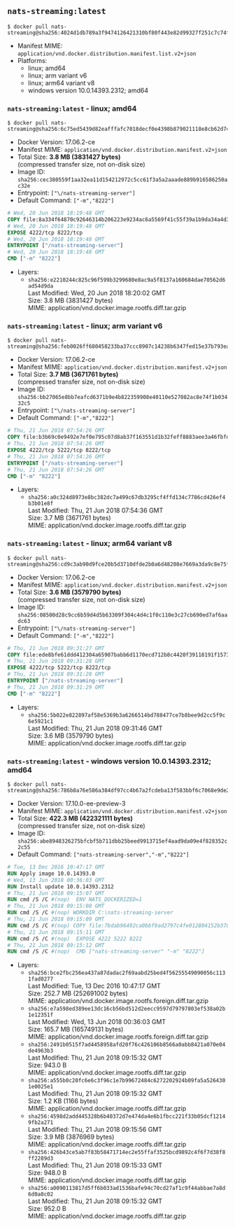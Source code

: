 ## `nats-streaming:latest`

```console
$ docker pull nats-streaming@sha256:4024d1db789a3f9474126421310bf80f443e82d99327f251c7c74f75ff3b3bc4
```

-	Manifest MIME: `application/vnd.docker.distribution.manifest.list.v2+json`
-	Platforms:
	-	linux; amd64
	-	linux; arm variant v6
	-	linux; arm64 variant v8
	-	windows version 10.0.14393.2312; amd64

### `nats-streaming:latest` - linux; amd64

```console
$ docker pull nats-streaming@sha256:6c75ed5439d82eafffafc7018decf0e4398b879021118e8cb62d742bde70652a
```

-	Docker Version: 17.06.2-ce
-	Manifest MIME: `application/vnd.docker.distribution.manifest.v2+json`
-	Total Size: **3.8 MB (3831427 bytes)**  
	(compressed transfer size, not on-disk size)
-	Image ID: `sha256:cec380559f1aa32ea11d154212972c5cc61f3a5a2aaade889b916586250ac32e`
-	Entrypoint: `["\/nats-streaming-server"]`
-	Default Command: `["-m","8222"]`

```dockerfile
# Wed, 20 Jun 2018 18:19:48 GMT
COPY file:8a334f64870c92646314b206223e9234ac6a5569f41c55f39a1b9da34a4d3f9f in /nats-streaming-server 
# Wed, 20 Jun 2018 18:19:48 GMT
EXPOSE 4222/tcp 8222/tcp
# Wed, 20 Jun 2018 18:19:48 GMT
ENTRYPOINT ["/nats-streaming-server"]
# Wed, 20 Jun 2018 18:19:48 GMT
CMD ["-m" "8222"]
```

-	Layers:
	-	`sha256:e2210244c825c96f599b3299680e8ac9a5f8137a160684dae70562d6ad54d9da`  
		Last Modified: Wed, 20 Jun 2018 18:20:02 GMT  
		Size: 3.8 MB (3831427 bytes)  
		MIME: application/vnd.docker.image.rootfs.diff.tar.gzip

### `nats-streaming:latest` - linux; arm variant v6

```console
$ docker pull nats-streaming@sha256:feb0026ff680458233ba37ccc8907c14238b6347fed15e37b793eaaed08edb00
```

-	Docker Version: 17.06.2-ce
-	Manifest MIME: `application/vnd.docker.distribution.manifest.v2+json`
-	Total Size: **3.7 MB (3671761 bytes)**  
	(compressed transfer size, not on-disk size)
-	Image ID: `sha256:bb27065e8bb7eafcd6371b9e4b822359908e40110e527082ac8e74f1b03432c5`
-	Entrypoint: `["\/nats-streaming-server"]`
-	Default Command: `["-m","8222"]`

```dockerfile
# Thu, 21 Jun 2018 07:54:26 GMT
COPY file:b3b69c0e9492e7ef0e795c07d8ab37f163551d1b32feff8883aee3a46fbfdf6b in /nats-streaming-server 
# Thu, 21 Jun 2018 07:54:26 GMT
EXPOSE 4222/tcp 5222/tcp 8222/tcp
# Thu, 21 Jun 2018 07:54:26 GMT
ENTRYPOINT ["/nats-streaming-server"]
# Thu, 21 Jun 2018 07:54:26 GMT
CMD ["-m" "8222"]
```

-	Layers:
	-	`sha256:a0c324d8973e8bc382dc7a499c67db3295cf4ffd134c7786cd426ef4b3b01e8f`  
		Last Modified: Thu, 21 Jun 2018 07:54:36 GMT  
		Size: 3.7 MB (3671761 bytes)  
		MIME: application/vnd.docker.image.rootfs.diff.tar.gzip

### `nats-streaming:latest` - linux; arm64 variant v8

```console
$ docker pull nats-streaming@sha256:cd9c3ab90d9fce20b5d3710dfde2b0a6d48208e7669a3da9c8e75f378fcad771
```

-	Docker Version: 17.06.2-ce
-	Manifest MIME: `application/vnd.docker.distribution.manifest.v2+json`
-	Total Size: **3.6 MB (3579790 bytes)**  
	(compressed transfer size, not on-disk size)
-	Image ID: `sha256:08500d28c9cc6b59d4d5b63309f304c4d4c1f0c110e3c27cb690ed7af6aadc63`
-	Entrypoint: `["\/nats-streaming-server"]`
-	Default Command: `["-m","8222"]`

```dockerfile
# Thu, 21 Jun 2018 09:31:27 GMT
COPY file:ede8bfe61ddd412304a65907babb6d1170ecd712b8c4420f39118191f15735db in /nats-streaming-server 
# Thu, 21 Jun 2018 09:31:28 GMT
EXPOSE 4222/tcp 5222/tcp 8222/tcp
# Thu, 21 Jun 2018 09:31:28 GMT
ENTRYPOINT ["/nats-streaming-server"]
# Thu, 21 Jun 2018 09:31:29 GMT
CMD ["-m" "8222"]
```

-	Layers:
	-	`sha256:5b022e822897af58e5369b3a6266514bd788477ce7b8bee9d2cc5f9c6e5921c1`  
		Last Modified: Thu, 21 Jun 2018 09:31:46 GMT  
		Size: 3.6 MB (3579790 bytes)  
		MIME: application/vnd.docker.image.rootfs.diff.tar.gzip

### `nats-streaming:latest` - windows version 10.0.14393.2312; amd64

```console
$ docker pull nats-streaming@sha256:786b8a76e586a384df97cc4b67a2fcdeba13f583bbf6c7068e9de21d9b0ca71c
```

-	Docker Version: 17.10.0-ee-preview-3
-	Manifest MIME: `application/vnd.docker.distribution.manifest.v2+json`
-	Total Size: **422.3 MB (422321111 bytes)**  
	(compressed transfer size, not on-disk size)
-	Image ID: `sha256:abe8948326275bfcbf5b711dbb25beed9913715ef4aad9da09e4f828352c2c55`
-	Default Command: `["nats-streaming-server","-m","8222"]`

```dockerfile
# Tue, 13 Dec 2016 10:47:17 GMT
RUN Apply image 10.0.14393.0
# Wed, 13 Jun 2018 00:36:03 GMT
RUN Install update 10.0.14393.2312
# Thu, 21 Jun 2018 09:15:07 GMT
RUN cmd /S /C #(nop)  ENV NATS_DOCKERIZED=1
# Thu, 21 Jun 2018 09:15:08 GMT
RUN cmd /S /C #(nop) WORKDIR C:\nats-streaming-server
# Thu, 21 Jun 2018 09:15:09 GMT
RUN cmd /S /C #(nop) COPY file:7bdab96492ca0bbf9ad2797c4fe012804152b37008a34a54842860ced0d1d8f2 in nats-streaming-server.exe 
# Thu, 21 Jun 2018 09:15:11 GMT
RUN cmd /S /C #(nop)  EXPOSE 4222 5222 8222
# Thu, 21 Jun 2018 09:15:12 GMT
RUN cmd /S /C #(nop)  CMD ["nats-streaming-server" "-m" "8222"]
```

-	Layers:
	-	`sha256:bce2fbc256ea437a87dadac2f69aabd25bed4f56255549090056c1131fad0277`  
		Last Modified: Tue, 13 Dec 2016 10:47:17 GMT  
		Size: 252.7 MB (252691002 bytes)  
		MIME: application/vnd.docker.image.rootfs.foreign.diff.tar.gzip
	-	`sha256:e7a598ed389ee13dc16cb56bd512d2eecc9597d79797803ef538a02b1e12351f`  
		Last Modified: Wed, 13 Jun 2018 00:36:03 GMT  
		Size: 165.7 MB (165749131 bytes)  
		MIME: application/vnd.docker.image.rootfs.foreign.diff.tar.gzip
	-	`sha256:2491b0515f7ad4458958afd20f76c426106b8566a0abb8421a070e04de4963b3`  
		Last Modified: Thu, 21 Jun 2018 09:15:32 GMT  
		Size: 943.0 B  
		MIME: application/vnd.docker.image.rootfs.diff.tar.gzip
	-	`sha256:a555b0c20fc6e6c3f96c1e7b99672484c6272202924b09fa5a5264301e0025e1`  
		Last Modified: Thu, 21 Jun 2018 09:15:32 GMT  
		Size: 1.2 KB (1166 bytes)  
		MIME: application/vnd.docker.image.rootfs.diff.tar.gzip
	-	`sha256:4598d2add445328b6b40372d7e474da4e6b1fbcc221f33b05dcf12149fb2a271`  
		Last Modified: Thu, 21 Jun 2018 09:15:56 GMT  
		Size: 3.9 MB (3876969 bytes)  
		MIME: application/vnd.docker.image.rootfs.diff.tar.gzip
	-	`sha256:426b43ce5ab7f83b58471714ec2e55ffaf3525bcd9892c4f6f7d38f8ff2289d3`  
		Last Modified: Thu, 21 Jun 2018 09:15:33 GMT  
		Size: 948.0 B  
		MIME: application/vnd.docker.image.rootfs.diff.tar.gzip
	-	`sha256:a0090113817d5ff6b033ad1536bafe94c70cd27af1c9f44abbae7a8d6d0a0c02`  
		Last Modified: Thu, 21 Jun 2018 09:15:32 GMT  
		Size: 952.0 B  
		MIME: application/vnd.docker.image.rootfs.diff.tar.gzip
